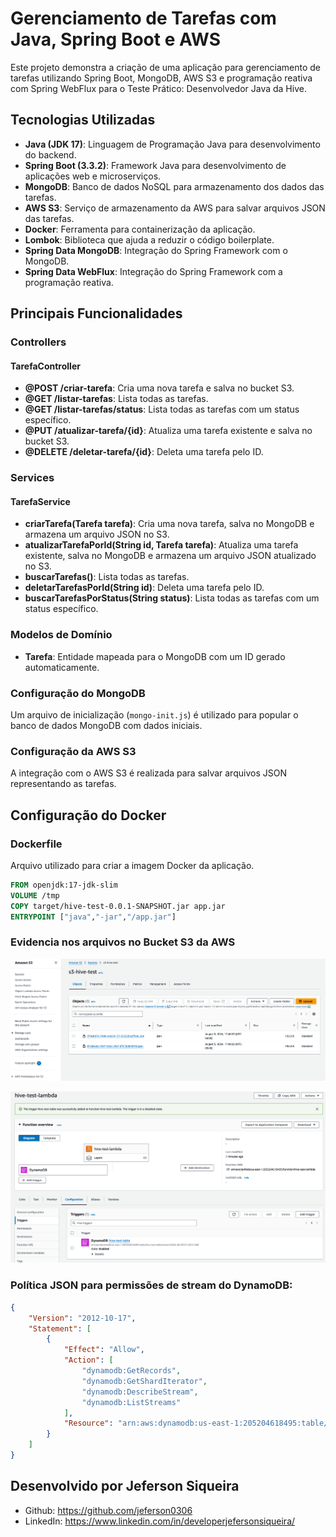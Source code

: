 # Gerenciamento de Tarefas com Java, Spring Boot e AWS

Este projeto demonstra a criação de uma aplicação para gerenciamento de tarefas utilizando Spring Boot, MongoDB, AWS S3 e programação reativa com Spring WebFlux para o Teste Prático: Desenvolvedor Java da Hive.

## Tecnologias Utilizadas

- **Java (JDK 17)**: Linguagem de Programação Java para desenvolvimento do backend.
- **Spring Boot (3.3.2)**: Framework Java para desenvolvimento de aplicações web e microserviços.
- **MongoDB**: Banco de dados NoSQL para armazenamento dos dados das tarefas.
- **AWS S3**: Serviço de armazenamento da AWS para salvar arquivos JSON das tarefas.
- **Docker**: Ferramenta para containerização da aplicação.
- **Lombok**: Biblioteca que ajuda a reduzir o código boilerplate.
- **Spring Data MongoDB**: Integração do Spring Framework com o MongoDB.
- **Spring Data WebFlux**: Integração do Spring Framework com a programação reativa.

## Principais Funcionalidades

### Controllers

#### TarefaController

- **@POST /criar-tarefa**: Cria uma nova tarefa e salva no bucket S3.
- **@GET /listar-tarefas**: Lista todas as tarefas.
- **@GET /listar-tarefas/status**: Lista todas as tarefas com um status específico.
- **@PUT /atualizar-tarefa/{id}**: Atualiza uma tarefa existente e salva no bucket S3.
- **@DELETE /deletar-tarefa/{id}**: Deleta uma tarefa pelo ID.

### Services

#### TarefaService

- **criarTarefa(Tarefa tarefa)**: Cria uma nova tarefa, salva no MongoDB e armazena um arquivo JSON no S3.
- **atualizarTarefaPorId(String id, Tarefa tarefa)**: Atualiza uma tarefa existente, salva no MongoDB e armazena um arquivo JSON atualizado no S3.
- **buscarTarefas()**: Lista todas as tarefas.
- **deletarTarefasPorId(String id)**: Deleta uma tarefa pelo ID.
- **buscarTarefasPorStatus(String status)**: Lista todas as tarefas com um status específico.

### Modelos de Domínio

- **Tarefa**: Entidade mapeada para o MongoDB com um ID gerado automaticamente.

### Configuração do MongoDB

Um arquivo de inicialização (`mongo-init.js`) é utilizado para popular o banco de dados MongoDB com dados iniciais.

### Configuração da AWS S3

A integração com o AWS S3 é realizada para salvar arquivos JSON representando as tarefas.

## Configuração do Docker

### Dockerfile

Arquivo utilizado para criar a imagem Docker da aplicação.

```dockerfile
FROM openjdk:17-jdk-slim
VOLUME /tmp
COPY target/hive-test-0.0.1-SNAPSHOT.jar app.jar
ENTRYPOINT ["java","-jar","/app.jar"]
```

### Evidencia nos arquivos no Bucket S3 da AWS
![img.png](img.png)

![img_1.png](img_1.png)

### Política JSON para permissões de stream do DynamoDB:

```json
{
    "Version": "2012-10-17",
    "Statement": [
        {
            "Effect": "Allow",
            "Action": [
                "dynamodb:GetRecords",
                "dynamodb:GetShardIterator",
                "dynamodb:DescribeStream",
                "dynamodb:ListStreams"
            ],
            "Resource": "arn:aws:dynamodb:us-east-1:205204618495:table/hive-test-table/stream/*"
        }
    ]
}
```

## Desenvolvido por Jeferson Siqueira

- Github: https://github.com/jeferson0306
- LinkedIn: https://www.linkedin.com/in/developerjefersonsiqueira/
